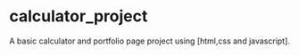 # calculator_project
A basic calculator and portfolio page project using [html,css and javascript].
